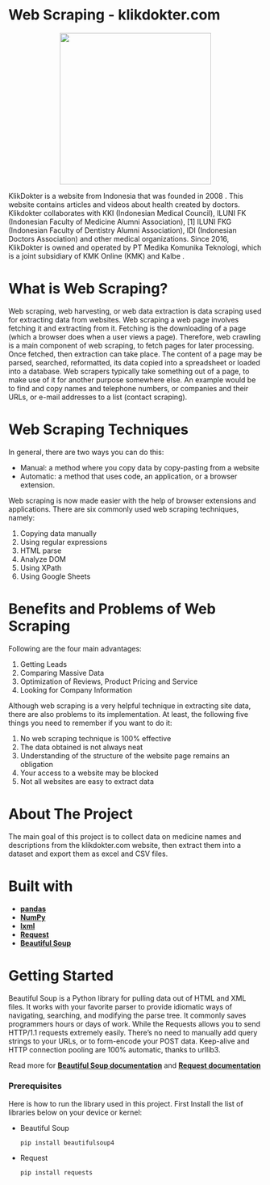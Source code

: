 # Web Scraping - klikdokter.com
<p align="center">
  <img width="300" height="300" src="https://asset-cdn.medkomtek.com/revamp/static/images/logo/logo-512.png">
</p>
KlikDokter is a website from Indonesia that was founded in 2008 . This website contains articles and videos about health created by doctors. Klikdokter collaborates with KKI (Indonesian Medical Council), ILUNI FK (Indonesian Faculty of Medicine Alumni Association), [1] ILUNI FKG (Indonesian Faculty of Dentistry Alumni Association), IDI (Indonesian Doctors Association) and other medical organizations. Since 2016, KlikDokter is owned and operated by PT Medika Komunika Teknologi, which is a joint subsidiary of KMK Online (KMK) and Kalbe .

# What is Web Scraping?
Web scraping, web harvesting, or web data extraction is data scraping used for extracting data from websites. Web scraping a web page involves fetching it and extracting from it. Fetching is the downloading of a page (which a browser does when a user views a page). Therefore, web crawling is a main component of web scraping, to fetch pages for later processing. Once fetched, then extraction can take place. The content of a page may be parsed, searched, reformatted, its data copied into a spreadsheet or loaded into a database. Web scrapers typically take something out of a page, to make use of it for another purpose somewhere else. An example would be to find and copy names and telephone numbers, or companies and their URLs, or e-mail addresses to a list (contact scraping).

# Web Scraping Techniques
In general, there are two ways you can do this:
- Manual: a method where you copy data by copy-pasting from a website
- Automatic: a method that uses code, an application, or a browser extension.

Web scraping is now made easier with the help of browser extensions and applications. There are six commonly used web scraping techniques, namely:
1. Copying data manually
2. Using regular expressions
3. HTML parse
4. Analyze DOM
5. Using XPath
6. Using Google Sheets

# Benefits and Problems of Web Scraping
Following are the four main advantages:
1. Getting Leads
2. Comparing Massive Data
3. Optimization of Reviews, Product Pricing and Service
4. Looking for Company Information

Although web scraping is a very helpful technique in extracting site data, there are also problems to its implementation. At least, the following five things you need to remember if you want to do it:
1. No web scraping technique is 100% effective
1. The data obtained is not always neat
1. Understanding of the structure of the website page remains an obligation
1. Your access to a website may be blocked
1. Not all websites are easy to extract data

# About The Project
The main goal of this project is to collect data on medicine names and descriptions from the klikdokter.com website, then extract them into a dataset and export them as excel and CSV files.

# Built with
- [**pandas**](https://pandas.pydata.org/)
- [**NumPy**](https://numpy.org/)
- [**lxml**](https://lxml.de/)
- [**Request**](https://docs.python-requests.org/en/latest/)
- [**Beautiful Soup**](https://beautiful-soup-4.readthedocs.io/en/latest/)

# Getting Started
Beautiful Soup is a Python library for pulling data out of HTML and XML files. It works with your favorite parser to provide idiomatic ways of navigating, searching, and modifying the parse tree. It commonly saves programmers hours or days of work. While the Requests allows you to send HTTP/1.1 requests extremely easily. There’s no need to manually add query strings to your URLs, or to form-encode your POST data. Keep-alive and HTTP connection pooling are 100% automatic, thanks to urllib3.

Read more for [**Beautiful Soup documentation**](https://beautiful-soup-4.readthedocs.io/en/latest/) and [**Request documentation**](https://docs.python-requests.org/en/latest/)
### **Prerequisites**
Here is how to run the library used in this project. First Install the list of libraries below on your device or kernel:
- Beautiful Soup <br>
  ```
  pip install beautifulsoup4
  ```
- Request <br>
  ```
  pip install requests
  ```
